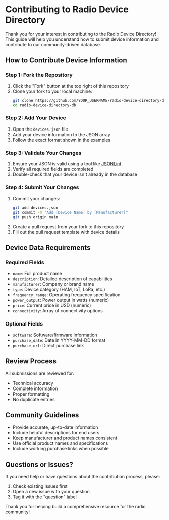 # Contributing to Radio Device Directory

Thank you for your interest in contributing to the Radio Device Directory! This guide will help you understand how to submit device information and contribute to our community-driven database.

## How to Contribute Device Information

### Step 1: Fork the Repository
1. Click the "Fork" button at the top right of this repository
2. Clone your fork to your local machine:
   ```bash
   git clone https://github.com/YOUR_USERNAME/radio-device-directory-db.git
   cd radio-device-directory-db
   ```

### Step 2: Add Your Device
1. Open the `devices.json` file
2. Add your device information to the JSON array
3. Follow the exact format shown in the examples

### Step 3: Validate Your Changes
1. Ensure your JSON is valid using a tool like [JSONLint](https://jsonlint.com/)
2. Verify all required fields are completed
3. Double-check that your device isn't already in the database

### Step 4: Submit Your Changes
1. Commit your changes:
   ```bash
   git add devices.json
   git commit -m "Add [Device Name] by [Manufacturer]"
   git push origin main
   ```
2. Create a pull request from your fork to this repository
3. Fill out the pull request template with device details

## Device Data Requirements

### Required Fields
- `name`: Full product name
- `description`: Detailed description of capabilities
- `manufacturer`: Company or brand name
- `type`: Device category (HAM, IoT, LoRa, etc.)
- `frequency_range`: Operating frequency specification
- `power_output`: Power output in watts (numeric)
- `price`: Current price in USD (numeric)
- `connectivity`: Array of connectivity options

### Optional Fields
- `software`: Software/firmware information
- `purchase_date`: Date in YYYY-MM-DD format
- `purchase_url`: Direct purchase link

## Review Process

All submissions are reviewed for:
- Technical accuracy
- Complete information
- Proper formatting
- No duplicate entries

## Community Guidelines

- Provide accurate, up-to-date information
- Include helpful descriptions for end users
- Keep manufacturer and product names consistent
- Use official product names and specifications
- Include working purchase links when possible

## Questions or Issues?

If you need help or have questions about the contribution process, please:
1. Check existing issues first
2. Open a new issue with your question
3. Tag it with the "question" label

Thank you for helping build a comprehensive resource for the radio community!